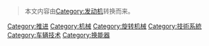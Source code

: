 > 本文内容由[Category:发动机](https://zh.wikipedia.org/wiki/Category:发动机)转换而来。


[Category:推进](https://zh.wikipedia.org/wiki/Category:推进 "wikilink") [Category:机械](https://zh.wikipedia.org/wiki/Category:机械 "wikilink") [Category:旋转机械](https://zh.wikipedia.org/wiki/Category:旋转机械 "wikilink") [Category:技術系統](https://zh.wikipedia.org/wiki/Category:技術系統 "wikilink") [Category:车辆技术](https://zh.wikipedia.org/wiki/Category:车辆技术 "wikilink") [Category:换能器](https://zh.wikipedia.org/wiki/Category:换能器 "wikilink")
